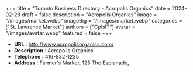 +++
title = "Toronto Business Directory - Acropolis Organics"
date = 2024-02-28
draft = false
description = "Acropolis Organics"
image = "/images/market.webp"
imageBig = "/images/market.webp"
categories = ["St. Lawrence Market"]
authors = ["CplsIT"]
avatar = "/images/avatar.webp"
featured = false
+++


* **URL** :  http://www.acropolisorganics.com/
* **Description** : Acropolis Organics
* **Telephone** : 416-832-1235
* **Address** : Farmer's Market,  125 The Esplanade,